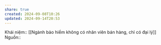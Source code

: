 ```yaml
---
share: true
created: 2024-09-08T10:26
updated: 2024-09-14T20:53
---
```

Khái niệm:: 
[[Ngành bảo hiểm không có nhân viên bán hàng, chỉ có đại lý]]
Nguồn:: 
